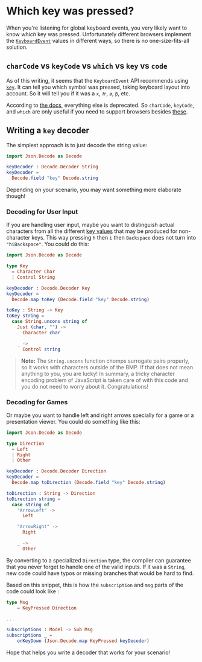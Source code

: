 # Which key was pressed?

When you're listening for global keyboard events, you very likely want to know *which* key was pressed. Unfortunately different browsers implement the [`KeyboardEvent`][ke] values in different ways, so there is no one-size-fits-all solution.

[ke]: https://developer.mozilla.org/en-US/docs/Web/API/KeyboardEvent

## `charCode` vs `keyCode` vs `which` vs `key` vs `code`

As of this writing, it seems that the `KeyboardEvent` API recommends using [`key`][key]. It can tell you which symbol was pressed, taking keyboard layout into account. So it will tell you if it was a `x`, `か`, `ø`, `β`, etc.

[key]: https://developer.mozilla.org/en-US/docs/Web/API/KeyboardEvent/key

According to [the docs][ke], everything else is deprecated. So `charCode`, `keyCode`, and `which` are only useful if you need to support browsers besides [these](http://caniuse.com/#feat=keyboardevent-key).


## Writing a `key` decoder

The simplest approach is to just decode the string value:

```elm
import Json.Decode as Decode

keyDecoder : Decode.Decoder String
keyDecoder =
  Decode.field "key" Decode.string
```

Depending on your scenario, you may want something more elaborate though!


### Decoding for User Input

If you are handling user input, maybe you want to distinguish actual characters from all the different [key values](https://developer.mozilla.org/en-US/docs/Web/API/KeyboardEvent/key/Key_Values) that may be produced for non-character keys. This way pressing `h` then `i` then `Backspace` does not turn into `"hiBackspace"`. You could do this:

```elm
import Json.Decode as Decode

type Key
  = Character Char
  | Control String

keyDecoder : Decode.Decoder Key
keyDecoder =
  Decode.map toKey (Decode.field "key" Decode.string)

toKey : String -> Key
toKey string =
  case String.uncons string of
    Just (char, "") ->
      Character char

    _ ->
      Control string
```

> **Note:** The `String.uncons` function chomps surrogate pairs properly, so it works with characters outside of the BMP. If that does not mean anything to you, you are lucky! In summary, a tricky character encoding problem of JavaScript is taken care of with this code and you do not need to worry about it. Congratulations!


### Decoding for Games

Or maybe you want to handle left and right arrows specially for a game or a presentation viewer. You could do something like this:

```elm
import Json.Decode as Decode

type Direction
  = Left
  | Right
  | Other

keyDecoder : Decode.Decoder Direction
keyDecoder =
  Decode.map toDirection (Decode.field "key" Decode.string)

toDirection : String -> Direction
toDirection string =
  case string of
    "ArrowLeft" ->
      Left

    "ArrowRight" ->
      Right

    _ ->
      Other
```

By converting to a specialized `Direction` type, the compiler can guarantee that you never forget to handle one of the valid inputs. If it was a `String`, new code could have typos or missing branches that would be hard to find.

Based on this snippet, this is how the `subscription` and `msg` parts of the code could look like : 

```elm
type Msg
    = KeyPressed Direction

...

subscriptions : Model -> Sub Msg
subscriptions _ =
    onKeyDown (Json.Decode.map KeyPressed keyDecoder)
```


Hope that helps you write a decoder that works for your scenario!
